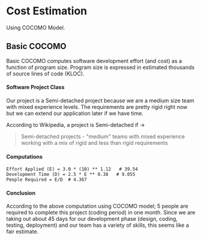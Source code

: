 # Cost Estimation

Using COCOMO Model.


## Basic COCOMO

Basic COCOMO computes software development effort (and cost) as a function of program size. Program size is expressed in estimated thousands of source lines of code (KLOC).


#### Software Project Class 

Our project is a Semi-detached project because we are a medium size team with mixed experience levels. 
The requirements are pretty rigid right now but we can extend our application later if we have time. 

According to Wikipedia, a project is Semi-detached if -> 

> Semi-detached projects - "medium" teams with mixed experience working with a mix of rigid and less than rigid requirements


#### Computations

```
Effort Applied (E) = 3.0 * (10) ** 1.12   # 39.54
Development Time (D) = 2.5 * E ** 0.38   # 9.055
People Required = E/D  # 4.367
```

#### Conclusion

According to the above computation using COCOMO model; 5 people are required to complete this project (coding period) in one month. 
Since we are taking out about 45 days for our development phase (design, coding, testing, deployment) and our team has a variety of skills, this seems like a fair estimate. 
